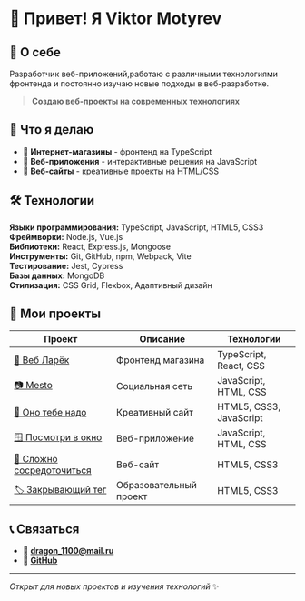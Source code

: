 # 👋 Привет! Я Viktor Motyrev

## 🚀 О себе
Разработчик веб-приложений,работаю с различными технологиями фронтенда и постоянно изучаю новые подходы в веб-разработке.

> **Создаю веб-проекты на современных технологиях**

## 💼 Что я делаю
- 🛒 **Интернет-магазины** - фронтенд на TypeScript
- 📱 **Веб-приложения** - интерактивные решения на JavaScript
- 🎨 **Веб-сайты** - креативные проекты на HTML/CSS

## 🛠️ Технологии
**Языки программирования:** TypeScript, JavaScript, HTML5, CSS3  
**Фреймворки:** Node.js, Vue.js  
**Библиотеки:** React, Express.js, Mongoose  
**Инструменты:** Git, GitHub, npm, Webpack, Vite  
**Тестирование:** Jest, Cypress  
**Базы данных:** MongoDB  
**Стилизация:** CSS Grid, Flexbox, Адаптивный дизайн  

## 📁 Мои проекты
| Проект | Описание | Технологии |
|--------|----------|------------|
| [🏪 Веб Ларёк](https://github.com/Viktor-Motyrev/web-larek-frontend) | Фронтенд магазина | TypeScript, React, CSS |
| [📷 Mesto](https://github.com/Viktor-Motyrev/mesto-project-ff) | Социальная сеть | JavaScript, HTML, CSS |
| [🎨 Оно тебе надо](https://github.com/Viktor-Motyrev/ono-tebe-nado) | Креативный сайт | HTML5, CSS3, JavaScript |
| [🪟 Посмотри в окно](https://github.com/Viktor-Motyrev/posmotri-v-okno-fd) | Веб-приложение | JavaScript, HTML, CSS |
| [🧠 Сложно сосредоточиться](https://github.com/Viktor-Motyrev/slozhno-sosredotochitsya-fd) | Веб-сайт | HTML5, CSS3 |
| [🏷️ Закрывающий тег](https://github.com/Viktor-Motyrev/zakrivayuschiy-teg-f) | Образовательный проект | HTML5, CSS3 |

## 📞 Связаться
- 📧 **dragon_1100@mail.ru**
- 🐙 **[GitHub](https://github.com/Viktor-Motyrev)**

---
*Открыт для новых проектов и изучения технологий* ✨

